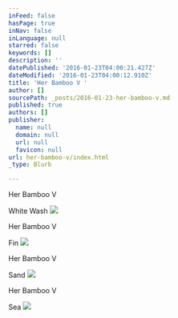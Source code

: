 ```yaml
---
inFeed: false
hasPage: true
inNav: false
inLanguage: null
starred: false
keywords: []
description: ''
datePublished: '2016-01-23T04:00:21.427Z'
dateModified: '2016-01-23T04:00:12.910Z'
title: 'Her Bamboo V '
author: []
sourcePath: _posts/2016-01-23-her-bamboo-v.md
published: true
authors: []
publisher:
  name: null
  domain: null
  url: null
  favicon: null
url: her-bamboo-v/index.html
_type: Blurb

---
```

Her Bamboo V

White Wash
![](https://the-grid-user-content.s3-us-west-2.amazonaws.com/d97d5638-8331-4592-8e55-4e91cf7cf7b3.jpg)

Her Bamboo V

Fin
![](https://the-grid-user-content.s3-us-west-2.amazonaws.com/6d37e23f-74ca-474b-a979-60045637e6fb.jpg)

Her Bamboo V

Sand
![](https://the-grid-user-content.s3-us-west-2.amazonaws.com/96610ffc-ff02-4f13-8494-29eb3323023b.jpg)

Her Bamboo V

Sea
![](https://the-grid-user-content.s3-us-west-2.amazonaws.com/36f23143-af1b-4c6c-bc09-caebab0e6102.jpg)